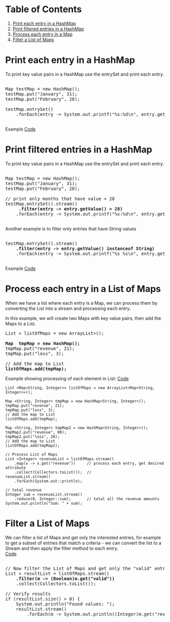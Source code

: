 # Table of Contents

1. [Print each entry in a HashMap](#phm)
2. [Print filtered entries in a HashMap](#pfem)
3. [Process each entry in a Map](#pem)
4. [Filter a List of Maps](#flm)

# Print each entry in a HashMap <a name="phm"></a>
To print key value pairs in a HashMap use the entrySet and print each entry.

<pre>

Map<String, Integer> testMap = new HashMap<String, Integer>();
testMap.put("January", 31);
testMap.put("February", 28);

testMap.entrySet()
    .forEach(entry -> System.out.printf("%s:%d\n", entry.getKey(), entry.getValue()));

</pre>

Example [Code](../JavaExamples/src/main/java/com/sandbox/java8/HashMapExercise.java)

# Print filtered entries in a HashMap <a name="pfem"></a>
To print key value pairs in a HashMap use the entrySet and print each entry.

<pre>

Map<String, Integer> testMap = new HashMap<String, Integer>();
testMap.put("January", 31);
testMap.put("February", 28);

// print only months that have value > 28
testMap.entrySet().stream()
    <b> .filter(entry -> entry.getValue() > 28)  </b>
    .forEach(entry -> System.out.printf("%s:%d\n", entry.getKey(), entry.getValue()));

</pre>

Another example is to filter only entries that have String values
<pre>

testMap.entrySet().stream()
    <b>.filter(entry -> entry.getValue() instanceof String) </b>
    .forEach(entry -> System.out.printf("%s %s\n", entry.getKey(), (String)entry.getValue()));
    
</pre>

Example [Code](../JavaExamples/src/main/java/com/sandbox/java8/HashMapExercise.java)



# Process each entry in a List of Maps <a name="pem"></a>

When we have a list where each entry is a Map, we can process them by converting the List into a stream and processing each entry.

In this example, we will create two Maps with key value pairs, then add the Maps to a List.

<pre>
List <Map<String, Integer>> listOfMaps = new ArrayList<Map<String, Integer>>();

<b>Map <String, Integer> tmpMap = new HashMap<String, Integer>();</b>
tmpMap.put("revenue", 21);
tmpMap.put("loss", 3);

// Add the map to List
<b>listOfMaps.add(tmpMap);</b>
</pre>

Example showing processing of each element in List: [Code](../JavaExamples/src/main/java/com/Scratch.java)

    List <Map<String, Integer>> listOfMaps = new ArrayList<Map<String, Integer>>();
    
    Map <String, Integer> tmpMap = new HashMap<String, Integer>();
    tmpMap.put("revenue", 21);
    tmpMap.put("loss", 3);
    // Add the map to List
    listOfMaps.add(tmpMap);
    
    Map <String, Integer> tmpMap2 = new HashMap<String, Integer>();
    tmpMap2.put("revenue", 00);
    tmpMap2.put("loss", 20);
    // Add the map to List
    listOfMaps.add(tmpMap2);
    
    // Process List of Maps
    List <Integer> revenueList = listOfMaps.stream()
        .map(x -> x.get("revenue"))     // process each entry, get desired attribute
        .collect(Collectors.toList());  //
    revenueList.stream()
        .forEach(System.out::println);
    
    // total revenue
    Integer sum = revenueList.stream()
        .reduce(0, Integer::sum);       // total all the revenue amounts
    System.out.println("Sum: " + sum);

    
# Filter a List of Maps <a name="flm"></a>

We can filter a list of Maps and get only the interested entries, for example to get a subset of entries that match a criteria - we can convert the list to a Stream and then apply the filter method to each entry.  
[Code](../JavaExamples/src/main/java/com/sandbox/ListOfMapsFilterDemo.java)


<pre>

// Now filter the List of Maps and get only the "valid" entries
List <Map<String, Object>> resultList = listOfMaps.stream()
    <b>.filter(m -> (Boolean)m.get("valid")) </b>
    .collect(Collectors.toList());

// Verify results
if (resultList.size() > 0) {
    System.out.println("Found values: ");
    resultList.stream()
        .forEach(m -> System.out.println((Integer)m.get("revenue")));

</pre>

